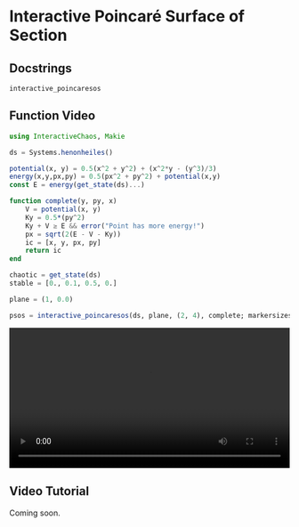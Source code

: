 # Interactive Poincaré Surface of Section
## Docstrings
```@docs
interactive_poincaresos
```

## Function Video
```julia
using InteractiveChaos, Makie

ds = Systems.henonheiles()

potential(x, y) = 0.5(x^2 + y^2) + (x^2*y - (y^3)/3)
energy(x,y,px,py) = 0.5(px^2 + py^2) + potential(x,y)
const E = energy(get_state(ds)...)

function complete(y, py, x)
    V = potential(x, y)
    Ky = 0.5*(py^2)
    Ky + V ≥ E && error("Point has more energy!")
    px = sqrt(2(E - V - Ky))
    ic = [x, y, px, py]
    return ic
end

chaotic = get_state(ds)
stable = [0., 0.1, 0.5, 0.]

plane = (1, 0.0)

psos = interactive_poincaresos(ds, plane, (2, 4), complete; markersizes = (-5, -1))
```

<video width="100%" height="auto" controls autoplay loop>
<source src="https://raw.githubusercontent.com/JuliaDynamics/JuliaDynamics/master/videos/interact/interactive_psos.mp4?raw=true" type="video/mp4">
</video>

## Video Tutorial
Coming soon.
